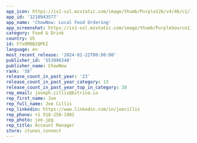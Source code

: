 ```yaml
---
app_icon: https://is1-ssl.mzstatic.com/image/thumb/Purple126/v4/46/c1/1e/46c11e5d-87e6-8c02-f05b-46130e12a2f4/AppIcon-1x_U007epad-0-85-220.jpeg/1024x1024bb.png
app_id: '1210943577'
app_name: 'ChowNow: Local Food Ordering'
app_screenshot: https://is1-ssl.mzstatic.com/image/thumb/PurpleSource116/v4/49/bb/33/49bb3380-069f-4711-c029-4d43930e3a02/e025ad66-8f92-4b38-8eda-a28de80868d3_iPhone_Pro_1_Eat_with_impact.jpg/1284x2778bb.png
category: Food & Drink
country: US
id: F7xOM8B2QPEI
language: en
most_recent_release: '2024-01-22T00:00:00'
publisher_id: '553996348'
publisher_name: ChowNow
rank: '58'
release_count_in_past_year: '23'
release_count_in_past_year_category: 13
release_count_in_past_year_top_in_category: 38
rep_email: joseph.cillis@bitrise.io
rep_first_name: Joe
rep_full_name: Joe Cillis
rep_linkedin: https://www.linkedin.com/in/joecillis
rep_phone: +1 518-258-1902
rep_photo: joe.jpg
rep_title: Account Manager
store: itunes_connect
---
```

